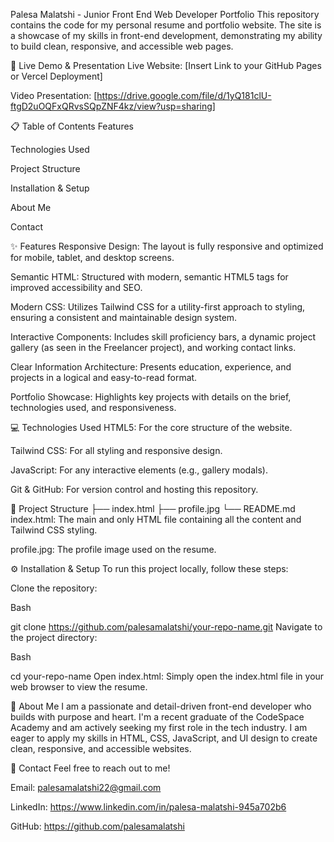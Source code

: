 Palesa Malatshi - Junior Front End Web Developer Portfolio
This repository contains the code for my personal resume and portfolio website. The site is a showcase of my skills in front-end development, demonstrating my ability to build clean, responsive, and accessible web pages.

🚀 Live Demo & Presentation
Live Website: [Insert Link to your GitHub Pages or Vercel Deployment]

Video Presentation: [https://drive.google.com/file/d/1yQ181clU-ftgD2uOQFxQRvsSQpZNF4kz/view?usp=sharing]

📋 Table of Contents
Features

Technologies Used

Project Structure

Installation & Setup

About Me

Contact

✨ Features
Responsive Design: The layout is fully responsive and optimized for mobile, tablet, and desktop screens.

Semantic HTML: Structured with modern, semantic HTML5 tags for improved accessibility and SEO.

Modern CSS: Utilizes Tailwind CSS for a utility-first approach to styling, ensuring a consistent and maintainable design system.

Interactive Components: Includes skill proficiency bars, a dynamic project gallery (as seen in the Freelancer project), and working contact links.

Clear Information Architecture: Presents education, experience, and projects in a logical and easy-to-read format.

Portfolio Showcase: Highlights key projects with details on the brief, technologies used, and responsiveness.

💻 Technologies Used
HTML5: For the core structure of the website.

Tailwind CSS: For all styling and responsive design.

JavaScript: For any interactive elements (e.g., gallery modals).

Git & GitHub: For version control and hosting this repository.

📂 Project Structure
├── index.html
├── profile.jpg
└── README.md
index.html: The main and only HTML file containing all the content and Tailwind CSS styling.

profile.jpg: The profile image used on the resume.

⚙ Installation & Setup
To run this project locally, follow these steps:

Clone the repository:

Bash

git clone https://github.com/palesamalatshi/your-repo-name.git
Navigate to the project directory:

Bash

cd your-repo-name
Open index.html:
Simply open the index.html file in your web browser to view the resume.

👋 About Me
I am a passionate and detail-driven front-end developer who builds with purpose and heart. I'm a recent graduate of the CodeSpace Academy and am actively seeking my first role in the tech industry. I am eager to apply my skills in HTML, CSS, JavaScript, and UI design to create clean, responsive, and accessible websites.

📧 Contact
Feel free to reach out to me!

Email: palesamalatshi22@gmail.com

LinkedIn: https://www.linkedin.com/in/palesa-malatshi-945a702b6

GitHub: https://github.com/palesamalatshi



